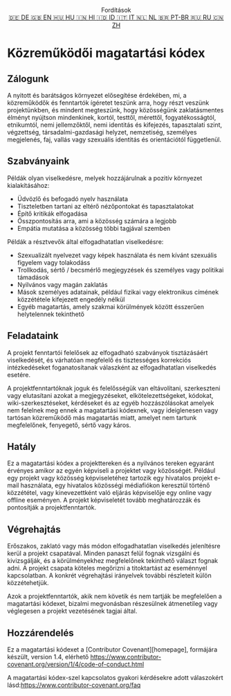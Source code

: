 <p align="center">
Fordítások <br>
<a href=https://github.com/Ciphey/Ciphey/tree/master/translations/de/CODE_OF_CONDUCT.md>🇩🇪 DE   </a>
<a href=https://github.com/Ciphey/Ciphey/tree/master/CODE_OF_CONDUCT.md>🇬🇧 EN   </a>
<a href=https://github.com/Ciphey/Ciphey/tree/master/translations/hu/CODE_OF_CONDUCT.md>🇭🇺 HU   </a>
<a href=https://github.com/Ciphey/Ciphey/tree/master/translations/hi/CODE_OF_CONDUCT.md>🇮🇳 HI   </a>
<a href=https://github.com/Ciphey/Ciphey/tree/master/translations/id/CODE_OF_CONDUCT.md>🇮🇩 ID   </a>
<a href=https://github.com/Ciphey/Ciphey/tree/master/translations/it/CODE_OF_CONDUCT.md>🇮🇹 IT   </a>
<a href=https://github.com/Ciphey/Ciphey/tree/master/translations/nl/CODE_OF_CONDUCT.md>🇳🇱 NL   </a>
<a href=https://github.com/Ciphey/Ciphey/tree/master/translations/pt-br/CODE_OF_CONDUCT.md>🇧🇷 PT-BR   </a>
<a href=https://github.com/Ciphey/Ciphey/tree/master/translations/ru/CODE_OF_CONDUCT.md>🇷🇺 RU   </a>
<a href=https://github.com/Ciphey/Ciphey/tree/master/translations/zh/CODE_OF_CONDUCT.md>🇨🇳 ZH   </a>
</p>

# Közreműködői magatartási kódex

## Zálogunk

A nyitott és barátságos környezet elősegítése érdekében, mi,
a közreműködők és fenntartók ígéretet teszünk arra, hogy részt veszünk projektünkben, és
mindent megteszünk, hogy közösségünk zaklatásmentes élményt nyújtson mindenkinek,
kortól, testtől, mérettől, fogyatékosságtól, etnikumtól, nemi jellemzőktől, nemi identitás és kifejezés,
tapasztalati szint, végzettség, társadalmi-gazdasági helyzet, nemzetiség, személyes
megjelenés, faj, vallás vagy szexuális identitás és orientációtól függetlenül.

## Szabványaink

Példák olyan viselkedésre, melyek hozzájárulnak a pozitív környezet kialakításához:

- Üdvözlő és befogadó nyelv használata
- Tiszteletben tartani az eltérő nézőpontokat és tapasztalatokat
- Építő kritikák elfogadása
- Összpontosítás arra, ami a közösség számára a legjobb
- Empátia mutatása a közösség többi tagjával szemben

Példák a résztvevők által elfogadhatatlan viselkedésre:

- Szexualizált nyelvezet vagy képek használata és nem kívánt szexuális figyelem vagy tolakodáss
- Trollkodás, sértő / becsmérlő megjegyzések és személyes vagy politikai támadások
- Nyilvános vagy magán zaklatás
- Mások személyes adatainak, például fizikai vagy elektronikus címének közzététele kifejezett engedély nélkül
- Egyéb magatartás, amely szakmai körülmények között ésszerűen helytelennek tekinthető

## Feladataink

A projekt fenntartói felelősek az elfogadható szabványok tisztázásáért
viselkedését, és várhatóan megfelelő és tisztességes korrekciós intézkedéseket foganatosítanak
válaszként az elfogadhatatlan viselkedés esetére.

A projektfenntartóknak joguk és felelősségük van eltávolítani, szerkeszteni vagy
elutasítani azokat a megjegyzéseket, elkötelezettségeket, kódokat, wiki-szerkesztéseket, kérdéseket és az egyéb hozzászólásokat amelyek nem felelnek meg ennek a magatartási kódexnek, vagy ideiglenesen vagy
tartósan közreműködő más magatartás miatt, amelyet nem tartunk megfelelőnek, fenyegető, sértő vagy káros.

## Hatály

Ez a magatartási kódex a projekttereken és a nyilvános tereken egyaránt érvényes
amikor az egyén képviseli a projektet vagy közösségét. Például
egy projekt vagy közösség képviseletéhez tartozik egy hivatalos projekt e-mail használata, egy hivatalos közösségi médiafiókon keresztül történő közzététel, vagy kinevezettként való eljárás
képviselője egy online vagy offline eseményen. A projekt képviseletét
tovább meghatározzák és pontosítják a projektfenntartók.

## Végrehajtás

Erőszakos, zaklató vagy más módon elfogadhatatlan viselkedés
jelenltésre kerül a projekt csapatával. Minden panaszt felül fognak vizsgálni és kivizsgálják, és a körülményekhez megfelelőnek tekinthető választ fognak adni. A projekt csapata
köteles megőrizni a titoktartást az eseménnyel kapcsolatban.
A konkrét végrehajtási irányelvek további részleteit külön közzétehetjük.

Azok a projektfenntartók, akik nem követik és nem tartják be megfelelően a magatartási kódexet, bizalmi megvonásban részesülnek átmenetileg vagy véglegesen a projekt vezetésének tagjai által.

## Hozzárendelés

Ez a magatartási kódexet a [Contributor Covenant][homepage], formájára készült, version 1.4,
elérhető <https://www.contributor-covenant.org/version/1/4/code-of-conduct.html>

[honlap]: https://www.contributor-covenant.org

A magatartási kódex-szel kapcsolatos gyakori kérdésekre adott válaszokért lásd:<https://www.contributor-covenant.org/faq>
